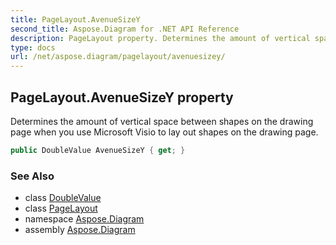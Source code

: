 ```yaml
---
title: PageLayout.AvenueSizeY
second_title: Aspose.Diagram for .NET API Reference
description: PageLayout property. Determines the amount of vertical space between shapes on the drawing page when you use Microsoft Visio to lay out shapes on the drawing page
type: docs
url: /net/aspose.diagram/pagelayout/avenuesizey/
---
```

## PageLayout.AvenueSizeY property

Determines the amount of vertical space between shapes on the drawing page when you use Microsoft Visio to lay out shapes on the drawing page.

```csharp
public DoubleValue AvenueSizeY { get; }
```

### See Also

* class [DoubleValue](../../doublevalue/)
* class [PageLayout](../)
* namespace [Aspose.Diagram](../../pagelayout/)
* assembly [Aspose.Diagram](../../../)


